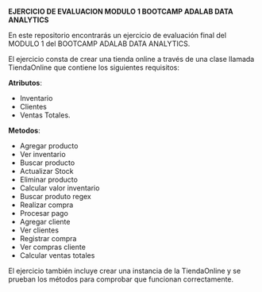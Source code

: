 **EJERCICIO DE EVALUACION MODULO 1 BOOTCAMP ADALAB DATA ANALYTICS**

En este repositorio encontrarás un ejercicio de evaluación final del MODULO 1 del BOOTCAMP ADALAB DATA ANALYTICS.

El ejercicio consta de crear una tienda online a través de una clase llamada TiendaOnline que contiene los siguientes requisitos:

**Atributos**:
- Inventario
- Clientes
- Ventas Totales.

**Metodos**:
- Agregar producto
- Ver inventario
- Buscar producto
- Actualizar Stock
- Eliminar producto
- Calcular valor inventario
- Buscar produto regex
- Realizar compra
- Procesar pago
- Agregar cliente
- Ver clientes
- Registrar compra
- Ver compras cliente
- Calcular ventas totales

El ejercicio también incluye crear una instancia de la TiendaOnline y se prueban los métodos para comprobar que funcionan correctamente.
